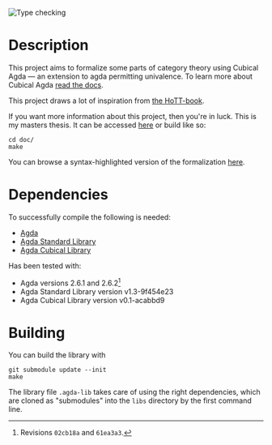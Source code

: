 ![Type checking](https://github.com/fredefox/cat/workflows/.github/workflows/main.yml/badge.svg?branch=master)

Description
===========
This project aims to formalize some parts of category theory using
Cubical Agda &mdash; an extension to agda permitting univalence.  To
learn more about Cubical Agda [read the
docs](https://agda.readthedocs.io/en/latest/language/cubical.html).

This project draws a lot of inspiration from [the
HoTT-book](https://homotopytypetheory.org/book/).

If you want more information about this project, then you're in luck.
This is my masters thesis.  It can be accessed
[here](https://hdl.handle.net/20.500.12380/256404) or build like so:

    cd doc/
    make

You can browse a syntax-highlighted version of the formalization
[here](https://fredefox.github.io/cat/).


Dependencies
============
To successfully compile the following is needed:

* [Agda](https://github.com/agda/agda)
* [Agda Standard Library](https://github.com/agda/agda-stdlib)
* [Agda Cubical Library](https://github.com/agda/cubical)

Has been tested with:

  * Agda versions 2.6.1 and 2.6.2[^1]
  * Agda Standard Library version v1.3-9f454e23
  * Agda Cubical Library version v0.1-acabbd9

[^1]: Revisions `02cb18a` and `61ea3a3`.

Building
========
You can build the library with

    git submodule update --init
    make

The library file `.agda-lib` takes care of using the right
dependencies, which are cloned as "submodules" into the `libs`
directory by the first command line.
